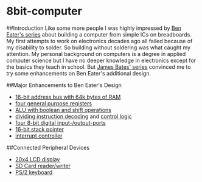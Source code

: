 # 8bit-computer
##Introduction
Like some more people I was highly impressed by [Ben Eater's series](https://www.youtube.com/playlist?list=PLowKtXNTBypGqImE405J2565dvjafglHU) about building a computer from simple ICs on breadboards. My first attempts to work on electronics decades ago all failed because of my disability to solder. So building without soldering was what caught my attention.
My personal background on computers is a degree in applied computer science but I have no deeper knowledge in electronics except for the basics they teach in school. But [James Bates' series](https://www.youtube.com/playlist?list=PL_i7PfWMNYobSPpg1_voiDe6qBcjvuVui) convinced me to try some enhancements on Ben Eater's additional design.

##Major Enhancements to Ben Eater's Design
* [16-bit address bus with 64k bytes of RAM](Schematics/memory.pdf)
* [four general purpose registers](Schematics/Register.pdf)
* [ALU with boolean and shift operations](Schematics/ALU.pdf)
* [dividing instruction decoding](Schematics/InstructionDecoder.pdf) and [control logic](Schematics/ControlLogic.pdf)
* [four 8-bit digital input-/output-ports](Schematics/PortSelector.pdf)
* [16-bit stack pointer](Schematics/StackAddress.pdf)
* [interrupt controller](Schematics/InstructionDecoder.pdf)

##Connected Peripheral Devices
* [20x4 LCD display](Schematics/LCD.pdf) 
* [SD Card reader/writer](Schematics/SDCard.pdf)
* [PS/2 keyboard](Schematics/PS2Controler.pdf)